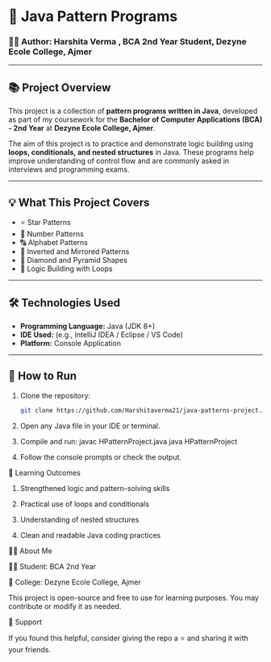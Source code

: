 # 🎯 Java Pattern Programs

### 🧑‍💻 Author: Harshita Verma , BCA 2nd Year Student, Dezyne Ecole College, Ajmer

---

## 📚 Project Overview

This project is a collection of **pattern programs written in Java**, developed as part of my coursework for the **Bachelor of Computer Applications (BCA) - 2nd Year** at **Dezyne Ecole College, Ajmer**.

The aim of this project is to practice and demonstrate logic building using **loops, conditionals, and nested structures** in Java. These programs help improve understanding of control flow and are commonly asked in interviews and programming exams.

---

## 💡 What This Project Covers

- ⭐ Star Patterns
- 🔢 Number Patterns
- 🔠 Alphabet Patterns
- 🔁 Inverted and Mirrored Patterns
- 🔷 Diamond and Pyramid Shapes
- 🧠 Logic Building with Loops

---

## 🛠️ Technologies Used

- **Programming Language:** Java (JDK 8+)
- **IDE Used:** (e.g., IntelliJ IDEA / Eclipse / VS Code)
- **Platform:** Console Application


---

## 🧪 How to Run

1. Clone the repository:
   ```bash
   git clone https://github.com/Harshitaverma21/java-patterns-project.git

2. Open any Java file in your IDE or terminal.

3. Compile and run:
   javac HPatternProject.java
   java HPatternProject
4. Follow the console prompts or check the output.



🎯 Learning Outcomes

1. Strengthened logic and pattern-solving skills

2. Practical use of loops and conditionals

3. Understanding of nested structures

4. Clean and readable Java coding practices



🙋‍♂️ About Me

  👨‍🎓 Student: BCA 2nd Year

  🏫 College: Dezyne Ecole College, Ajmer


This project is open-source and free to use for learning purposes. You may contribute or modify it as needed.

🌟 Support

If you found this helpful, consider giving the repo a ⭐ and sharing it with your friends.
   



